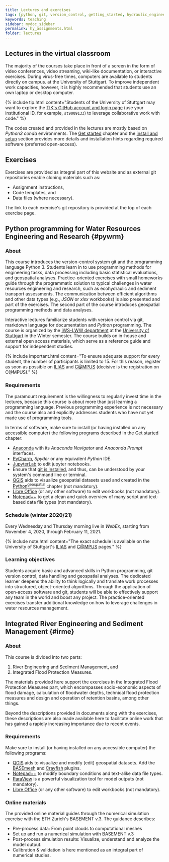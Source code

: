 ```yaml
---
title: Lectures and exercises
tags: [python, git, version_control, getting_started, hydraulic_engineering, water_resources, pycharm]
keywords: teaching
sidebar: mydoc_sidebar
permalink: hy_assignments.html
folder: lectures
---
```


## Lectures in the virtual classroom

The majority of the courses take place in front of a screen in the form of video conferences, video streaming, wiki-like documentation, or interactive exercises. 
During virus-free times, computers are available to students directly on campus. at the University of Stuttgart. To improve independent work capacities, however, it is highly recommended that students use an own laptop or desktop computer.

{% include tip.html content="Students of the University of Stuttgart may want to explore the [TIK's GitHub account and login page](https://github.tik.uni-stuttgart.de/login) (use your institutional ID, for example, `st9009133`) to leverage collaborative work with code." %}

The codes created and provided in the lectures are mostly based on *Python3* *conda* environments. The [Get started](hy_git.html) chapter and the [install and setup](hypy_install.html) section provides more details and installation hints regarding required software (preferred open-access).

## Exercises

Exercises are provided as integral part of this website and as external git repositories enable cloning materials such as:

* Assignment instructions,
* Code templates, and
* Data files (where necessary).

The link to each exercise's git repository is provided at the top of each exercise page.

<!-- {% include note.html content="When you want to accept an invitation to an assignment for the very first time, you will need to authorize GitHub's classroom application." %} Accepting the invitation to an assignment will create a local copy of the assignment repository. -->

## Python programming for Water Resources Engineering and Research {#pywrm}

### About 
This course introduces the version-control system git and the programming language Python 3. Students learn in to use programming methods for engineering tasks, data processing including basic statistical evaluations, and geospatial analyses. Practice-oriented exercises with small homeworks guide through the programmatic solution to typical challenges in water resources engineering and research, such as ecohydraulic and sediment transport assessments. The communication between efficient algorithms and other data types (e.g., *JSON* or *xlsx* workbooks) is also presented and part of the exercises. The second part of the course introduces geospatial programming methods and data analyses.

Interactive lectures familiarize students with version control via git, markdown language for documentation and *Python* programming. The course is organized by the [IWS-LWW department](https://www.iws.uni-stuttgart.de/en/lww/) at the [University of Stuttgart](https://www.uni-stuttgart.de/) in the Winter semester. The course builds on in-house and external open access materials, which serve as a reference guide and support for independent studies.

{% include important.html content="To ensure adequate support for every student, the number of participants is limited to 15. For this reason, register as soon as possible on [ILIAS](https://ilias3.uni-stuttgart.de/goto_Uni_Stuttgart_crs_2101155.html) and [C@MPUS](https://campus.uni-stuttgart.de/cusonline/pl/ui/$ctx/wbLv.wbShowLVDetail?pStpSpNr=272592) (decisive is the registration on C@MPUS)." %}

### Requirements
The paramount requirement is the willingness to regularly invest time in the lectures, because this course is about more than just learning a programming language.
Previous programming experience is not necessary and the course also and explicitly addresses students who have not yet made use of programming tools.

In terms of software, make sure to install (or having installed on any accessible computer) the following programs described in the [Get started](hy_ide.html) chapter:

* [Anaconda](hy_ide.html#anaconda) with its *Anaconda Navigator* and *Anaconda Prompt* interfaces.
* [PyCharm](hy_ide.html#pycharm), *Spyder* or any equivalent *Python* IDE.
* [JupyterLab](hy_ide.html#jupyter) to edit jupyter notebooks.
* Ensure that [git is installed](hy_git.html#dl), and thus, can be understood by your system's command line or terminal.
* [QGIS](geo_software.html) aids to visualize geospatial datasets used and created in the [Python<sup>geospatial</sup>](geo-python.html) chapter (not mandatory).
* [Libre Office](hy_others.html#lo) (or any other software) to edit workbooks (not mandatory).
* [Notepad++](hy_others.html#npp) to get a clean and quick overview of many script and text-based data file types (not mandatory).

### Schedule (winter 2020/21)
Every Wednesday and Thursday morning live in *WebEx*, starting from November 4, 2020, through February 11, 2021.


{% include note.html content="The exact schedule is available on the University of Stuttgart's [ILIAS](https://ilias3.uni-stuttgart.de/goto_Uni_Stuttgart_crs_2101155.html) and [C@MPUS](https://campus.uni-stuttgart.de/cusonline/pl/ui/$ctx/wbLv.wbShowLVDetail?pStpSpNr=272592&pSpracheNr=) pages." %}

### Learning objectives

Students acquire basic and advanced skills in Python programming, git version control, data handling and geospatial analyses. The dedicated learner deepens the ability to think logically and translate work processes into structured, object-oriented algorithms. Through the application of open-access software and git, students will be able to effectively support any team in the world and boost any project. The practice-oriented exercises transfer additional knowledge on how to leverage challenges in water resources management.


## Integrated River Engineering and Sediment Management {#irme}

### About
This course is divided into two parts:
1. River Engineering and Sediment Management, and
1. Integrated Flood Protection Measures.

The materials provided here support the exercises in the Integrated Flood Protection Measures part, which encompasses socio-economic aspects of flood damage, calculation of floodwater depths, technical flood protection measures and design and operation of retention basins, among other things.

Beyond the descriptions provided in documents along with the exercises, these descriptions are also made available here to facilitate online work that has gained a rapidly increasing importance due to recent events.

### Requirements

Make sure to install (or having installed on any accessible computer) the following programs:

* [QGIS](geo_software.html) aids to visualize and modify (edit) geospatial datasets. Add the [BASEmesh](bm-pre.html#get-ready-with-qgis) and [Crayfish](bm-post.html#add-the-crayfish-plugin) plugins. 
* [Notepad++](hy_others.html#npp) to modify boundary conditions and text-alike data file types.
* [ParaView](bm-post.html#visualize-results-with-paraview) is a powerful visualization tool for model outputs (not mandatory).
* [Libre Office](hy_others.html#lo) (or any other software) to edit workbooks (not mandatory).


### Online materials 

The provided online material guides through the numerical simulation exercise with the ETH Zurich's BASEMENT v.3. The guidance describes:

- Pre-process data: From point clouds to computational meshes
- Set up and run a numerical simulation with BASEMENT v.3
- Post-process simulation results: Visualize, understand and analyze the model output.
- Calibration & validation is here mentioned as an integral part of numerical studies.
